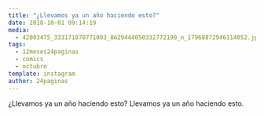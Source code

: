 ```yaml
---
title: "¿Llevamos ya un año haciendo esto?"
date: 2018-10-01 09:14:19
media: 
  - 42003475_333171870771003_8629444050332772190_n_17968872946114052.jpg
tags: 
  - 12meses24paginas
  - comics
  - octubre
template: instagram
author: 24paginas
---
```


¿Llevamos ya un año haciendo esto?
Llevamos ya un año haciendo esto.
